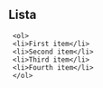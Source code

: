 
## Lista
     <ol>
     <li>First item</li>
     <li>Second item</li>
     <li>Third item</li>
     <li>Fourth item</li>
     </ol>

## 